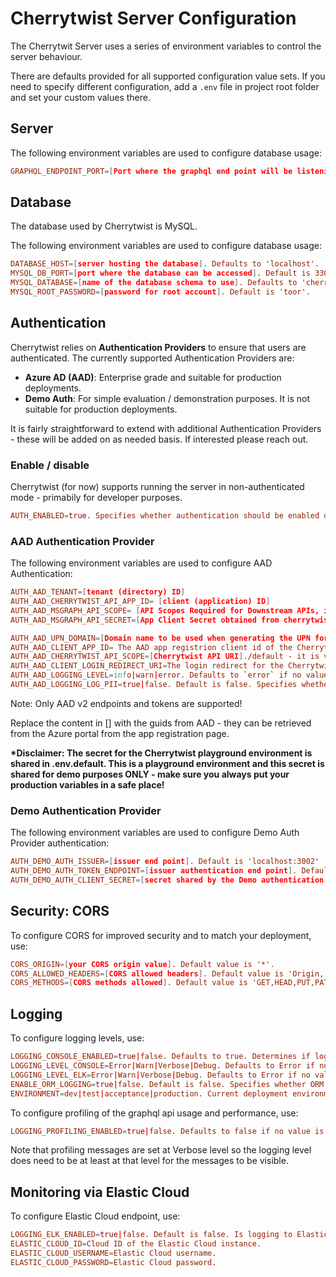 # Cherrytwist Server Configuration

The Cherrytwit Server uses a series of environment variables to control the server behaviour.

There are defaults provided for all supported configuration value sets. If you need to specify different configuration, add a `.env` file in project root folder and set your custom values there.

## Server

The following environment variables are used to configure database usage:

```conf
GRAPHQL_ENDPOINT_PORT=[Port where the graphql end point will be listening]. Defaults to 4000.
```

## Database

The database used by Cherrytwist is MySQL.

The following environment variables are used to configure database usage:

```conf
DATABASE_HOST=[server hosting the database]. Defaults to 'localhost'.
MYSQL_DB_PORT=[port where the database can be accessed]. Default is 3306.
MYSQL_DATABASE=[name of the database schema to use]. Defaults to 'cherrytwist'.
MYSQL_ROOT_PASSWORD=[password for root account]. Default is 'toor'.

```

## Authentication

Cherrytwist relies on **Authentication Providers** to ensure that users are authenticated. The currently supported Authentication Providers are:

- **Azure AD (AAD)**: Enterprise grade and suitable for production deployments.
- **Demo Auth**: For simple evaluation / demonstration purposes. It is not suitable for production deployments.

It is fairly straightforward to extend with additional Authentication Providers - these will be added on as needed basis. If interested please reach out.

### Enable / disable

Cherrytwist (for now) supports running the server in non-authenticated mode - primabily for developer purposes.

```conf
AUTH_ENABLED=true. Specifies whether authentication should be enabled on the CT Web Client and CT Server.
```

### **AAD Authentication Provider**

The following environment variables are used to configure AAD Authentication:

```conf
AUTH_AAD_TENANT=[tenant (directory) ID]
AUTH_AAD_CHERRYTWIST_API_APP_ID= [client (application) ID]
AUTH_AAD_MSGRAPH_API_SCOPE= [API Scopes Required for Downstream APIs, in our case Microsoft Graph API]
AUTH_AAD_MSGRAPH_API_SECRET=[App Client Secret obtained from cherrytwist-api app registration*]

AUTH_AAD_UPN_DOMAIN=[Domain name to be used when generating the UPN for accounts created on AAD by the platform]. Defaults to "playgroundcherrytwist.onmicrosoft.com", so a user gets a UPN like "first.last@playgroundcherrytwist.onmicrosoft.com". Note: the domain name specified needs to be either the default domain for the AAD tenant or a configured "verified domain name".
AUTH_AAD_CLIENT_APP_ID= The AAD app registrion client id of the Cherrytwist Web Client.
AUTH_AAD_CHERRYTWIST_API_SCOPE=[Cherrytwist API URI]./default - it is very important to have ./default after the API URI as this scope aggregates all the scopes of the Cherrytwist API and all downstream API scopes.
AUTH_AAD_CLIENT_LOGIN_REDIRECT_URI=The login redirect for the Cherrytwist Web Client.
AUTH_AAD_LOGGING_LEVEL=info|warn|error. Defaults to `error` if no value is set.
AUTH_AAD_LOGGING_LOG_PII=true|false. Default is false. Specifies whether AAD personal identifiable information can be logged.
```

Note: Only AAD v2 endpoints and tokens are supported!

Replace the content in [] with the guids from AAD - they can be retrieved from the Azure portal from the app registration page.

**\*Disclaimer: The secret for the Cherrytwist playground environment is shared in .env.default. This is a playground environment and this secret is shared for demo purposes ONLY - make sure you always put your production variables in a safe place!**

### **Demo Authentication Provider**

The following environment variables are used to configure Demo Auth Provider authentication:

```conf
AUTH_DEMO_AUTH_ISSUER=[issuer end point]. Default is 'localhost:3002'
AUTH_DEMO_AUTH_TOKEN_ENDPOINT=[issuer authentication end point]. Default is 'localhost:3002/auth/login'
AUTH_DEMO_AUTH_CLIENT_SECRET=[secret shared by the Demo authentication provider instance and the Cherrytwist server]. No default.
```

## Security: CORS

To configure CORS for improved security and to match your deployment, use:

```conf
CORS_ORIGIN=[your CORS origin value]. Default value is '*'.
CORS_ALLOWED_HEADERS=[CORS allowed headers]. Default value is 'Origin, X-Requested-With, Content-Type, Accept'.
CORS_METHODS=[CORS methods allowed]. Default value is 'GET,HEAD,PUT,PATCH,POST,DELETE'.
```

## Logging

To configure logging levels, use:

```conf
LOGGING_CONSOLE_ENABLED=true|false. Defaults to true. Determines if logging messages (apart from NestJS messages) are sent to the console.
LOGGING_LEVEL_CONSOLE=Error|Warn|Verbose|Debug. Defaults to Error if no value is set. The logging level for the Winston console transports (logging to console).
LOGGING_LEVEL_ELK=Error|Warn|Verbose|Debug. Defaults to Error if no value is set. The logging level for the Elasticsearch transports (logging to Elastic Cloud).
ENABLE_ORM_LOGGING=true|false. Default is false. Specifies whether ORM logging should be enabled.
ENVIRONMENT=dev|test|acceptance|production. Current deployment environment. Used for managing / filtering logs on the Elastic Cloud / Kibana.
```

To configure profiling of the graphql api usage and performance, use:

```conf
LOGGING_PROFILING_ENABLED=true|false. Defaults to false if no value is set for performance reasons.
```

Note that profiling messages are set at Verbose level so the logging level does need to be at least at that level for the messages to be visible.

## Monitoring via Elastic Cloud

To configure Elastic Cloud endpoint, use:

```conf
LOGGING_ELK_ENABLED=true|false. Default is false. Is logging to Elastic Cloud enabled?
ELASTIC_CLOUD_ID=Cloud ID of the Elastic Cloud instance.
ELASTIC_CLOUD_USERNAME=Elastic Cloud username.
ELASTIC_CLOUD_PASSWORD=Elastic Cloud password.
```
